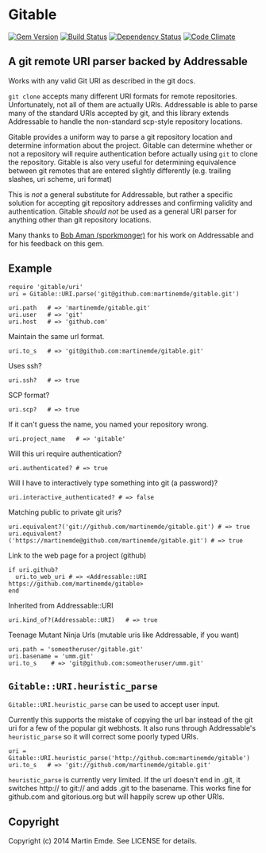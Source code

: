 # Gitable

[![Gem Version](https://badge.fury.io/rb/gitable.png)][gem]
[![Build Status](https://travis-ci.org/martinemde/gitable.png?branch=master)][travis]
[![Dependency Status](https://gemnasium.com/martinemde/gitable.png?travis)][gemnasium]
[![Code Climate](https://codeclimate.com/github/martinemde/gitable.png)][codeclimate]

[gem]: https://rubygems.org/gems/gitable
[travis]: https://travis-ci.org/martinemde/gitable
[gemnasium]: https://gemnasium.com/martinemde/gitable
[codeclimate]: https://codeclimate.com/github/martinemde/gitable

## A git remote URI parser backed by Addressable

Works with any valid Git URI as described in the git docs.

`git clone` accepts many different URI formats for remote repositories.
Unfortunately, not all of them are actually URIs. Addressable is able to parse
many of the standard URIs accepted by git, and this library extends Addressable
to handle the non-standard scp-style repository locations.

Gitable provides a uniform way to parse a git repository location and determine
information about the project. Gitable can determine whether or not a repository
will require authentication before actually using `git` to clone the repository.
Gitable is also very useful for determining equivalence between git remotes that
are entered slightly differently (e.g. trailing slashes, uri scheme, uri format)

This is *not* a general substitute for Addressable, but rather a specific solution
for accepting git repository addresses and confirming validity and authentication.
Gitable *should not* be used as a general URI parser for anything other than git
repository locations.

Many thanks to [Bob Aman (sporkmonger)](https://github.com/sporkmonger) for his
work on Addressable and for his feedback on this gem.

## Example

    require 'gitable/uri'
    uri = Gitable::URI.parse('git@github.com:martinemde/gitable.git')

    uri.path   # => 'martinemde/gitable.git'
    uri.user   # => 'git'
    uri.host   # => 'github.com'

Maintain the same url format.

    uri.to_s   # => 'git@github.com:martinemde/gitable.git'

Uses ssh?

    uri.ssh?   # => true

SCP format?

    uri.scp?   # => true

If it can't guess the name, you named your repository wrong.

    uri.project_name   # => 'gitable'

Will this uri require authentication?

    uri.authenticated? # => true

Will I have to interactively type something into git (a password)?

    uri.interactive_authenticated? # => false

Matching public to private git uris?

    uri.equivalent?('git://github.com/martinemde/gitable.git') # => true
    uri.equivalent?('https://martinemde@github.com/martinemde/gitable.git') # => true

Link to the web page for a project (github)

    if uri.github?
      uri.to_web_uri # => <Addressable::URI https://github.com/martinemde/gitable>
    end

Inherited from Addressable::URI

    uri.kind_of?(Addressable::URI)   # => true

Teenage Mutant Ninja Urls (mutable uris like Addressable, if you want)

    uri.path = 'someotheruser/gitable.git'
    uri.basename = 'umm.git'
    uri.to_s    # => 'git@github.com:someotheruser/umm.git'

## `Gitable::URI.heuristic_parse`

`Gitable::URI.heuristic_parse` can be used to accept user input.

Currently this supports the mistake of copying the url bar instead of the git
uri for a few of the popular git webhosts. It also runs through Addressable's
`heuristic_parse` so it will correct some poorly typed URIs.

    uri = Gitable::URI.heuristic_parse('http://github.com:martinemde/gitable')
    uri.to_s   # => 'git://github.com/martinemde/gitable.git'

`heuristic_parse` is currently very limited. If the url doesn't end in .git, it
switches http:// to git:// and adds .git to the basename.
This works fine for github.com and gitorious.org but will happily screw up other
URIs.

## Copyright

Copyright (c) 2014 Martin Emde. See LICENSE for details.
